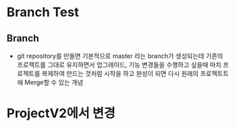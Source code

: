 # Branch Test

## Branch
* git repository를 만들면 기본적으로 master 라는 branch가
생성되는데
기존의 프로젝트를 그대로 유지하면서 업그레이드, 기능 변경들을 수행하고 싶을때
마치 프로젝트를 복제하여 만드는 것처럼 시작을 하고 
완성이 되면 다시 원래의 프로젝트트에 Merge할 수 있는 개념 

# ProjectV2에서 변경 